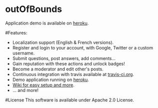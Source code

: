 outOfBounds
======================================

Application demo is available on [heroku](http://outofbounds.herokuapp.com/).

#Features:
* Localization support (English & French versions).
* Register and login to your account, with Google, Twitter or a custom username.
* Submit questions, post answers, add comments...
* Gain reputation with these actions and unlock badges!
* Become a moderator and edit other's posts.
* Continuous integration with travis available at [travis-ci.org](https://travis-ci.org/jeremieCouturier/outOfBounds).
* Demo application running on [heroku](http://outofbounds.herokuapp.com/).
* [Wiki for easy setup and more](https://github.com/jeremieCouturier/outOfBounds/wiki).
* ... and more!

#License
This software is available under Apache 2.0 License.

